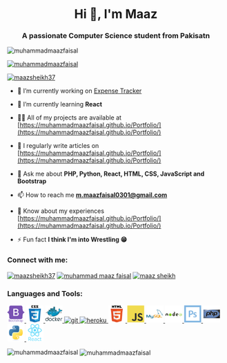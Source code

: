 <h1 align="center">Hi 👋, I'm Maaz</h1>
<h3 align="center">A passionate Computer Science student from Pakisatn</h3>

<p align="left"> <img src="https://komarev.com/ghpvc/?username=muhammadmaazfaisal&label=Profile%20views&color=0e75b6&style=flat" alt="muhammadmaazfaisal" /> </p>

<p align="left"> <a href="https://github.com/ryo-ma/github-profile-trophy"><img src="https://github-profile-trophy.vercel.app/?username=muhammadmaazfaisal" alt="muhammadmaazfaisal" /></a> </p>

<p align="left"> <a href="https://twitter.com/maazsheikh37" target="blank"><img src="https://img.shields.io/twitter/follow/maazsheikh37?logo=twitter&style=for-the-badge" alt="maazsheikh37" /></a> </p>

- 🔭 I’m currently working on [Expense Tracker](https://github.com/MuhammadMaazFaisal/Expense-Tracker)

- 🌱 I’m currently learning **React**

- 👨‍💻 All of my projects are available at [https://muhammadmaazfaisal.github.io/Portfolio/](https://muhammadmaazfaisal.github.io/Portfolio/)

- 📝 I regularly write articles on [https://muhammadmaazfaisal.github.io/Portfolio/](https://muhammadmaazfaisal.github.io/Portfolio/)

- 💬 Ask me about **PHP, Python, React, HTML, CSS, JavaScript and Bootstrap**

- 📫 How to reach me **m.maazfaisal0301@gmail.com**

- 📄 Know about my experiences [https://muhammadmaazfaisal.github.io/Portfolio/](https://muhammadmaazfaisal.github.io/Portfolio/)

- ⚡ Fun fact **I think I'm into Wrestling 😁**

<h3 align="left">Connect with me:</h3>
<p align="left">
<a href="https://twitter.com/maazsheikh37" target="blank"><img align="center" src="https://raw.githubusercontent.com/rahuldkjain/github-profile-readme-generator/master/src/images/icons/Social/twitter.svg" alt="maazsheikh37" height="30" width="40" /></a>
<a href="https://linkedin.com/in/muhammad maaz faisal" target="blank"><img align="center" src="https://raw.githubusercontent.com/rahuldkjain/github-profile-readme-generator/master/src/images/icons/Social/linked-in-alt.svg" alt="muhammad maaz faisal" height="30" width="40" /></a>
<a href="https://fb.com/maaz sheikh" target="blank"><img align="center" src="https://raw.githubusercontent.com/rahuldkjain/github-profile-readme-generator/master/src/images/icons/Social/facebook.svg" alt="maaz sheikh" height="30" width="40" /></a>
</p>

<h3 align="left">Languages and Tools:</h3>
<p align="left"> <a href="https://getbootstrap.com" target="_blank" rel="noreferrer"> <img src="https://raw.githubusercontent.com/devicons/devicon/master/icons/bootstrap/bootstrap-plain-wordmark.svg" alt="bootstrap" width="40" height="40"/> </a> <a href="https://www.w3schools.com/css/" target="_blank" rel="noreferrer"> <img src="https://raw.githubusercontent.com/devicons/devicon/master/icons/css3/css3-original-wordmark.svg" alt="css3" width="40" height="40"/> </a> <a href="https://www.docker.com/" target="_blank" rel="noreferrer"> <img src="https://raw.githubusercontent.com/devicons/devicon/master/icons/docker/docker-original-wordmark.svg" alt="docker" width="40" height="40"/> </a> <a href="https://git-scm.com/" target="_blank" rel="noreferrer"> <img src="https://www.vectorlogo.zone/logos/git-scm/git-scm-icon.svg" alt="git" width="40" height="40"/> </a> <a href="https://heroku.com" target="_blank" rel="noreferrer"> <img src="https://www.vectorlogo.zone/logos/heroku/heroku-icon.svg" alt="heroku" width="40" height="40"/> </a> <a href="https://www.w3.org/html/" target="_blank" rel="noreferrer"> <img src="https://raw.githubusercontent.com/devicons/devicon/master/icons/html5/html5-original-wordmark.svg" alt="html5" width="40" height="40"/> </a> <a href="https://developer.mozilla.org/en-US/docs/Web/JavaScript" target="_blank" rel="noreferrer"> <img src="https://raw.githubusercontent.com/devicons/devicon/master/icons/javascript/javascript-original.svg" alt="javascript" width="40" height="40"/> </a> <a href="https://www.mysql.com/" target="_blank" rel="noreferrer"> <img src="https://raw.githubusercontent.com/devicons/devicon/master/icons/mysql/mysql-original-wordmark.svg" alt="mysql" width="40" height="40"/> </a> <a href="https://nodejs.org" target="_blank" rel="noreferrer"> <img src="https://raw.githubusercontent.com/devicons/devicon/master/icons/nodejs/nodejs-original-wordmark.svg" alt="nodejs" width="40" height="40"/> </a> <a href="https://www.photoshop.com/en" target="_blank" rel="noreferrer"> <img src="https://raw.githubusercontent.com/devicons/devicon/master/icons/photoshop/photoshop-line.svg" alt="photoshop" width="40" height="40"/> </a> <a href="https://www.php.net" target="_blank" rel="noreferrer"> <img src="https://raw.githubusercontent.com/devicons/devicon/master/icons/php/php-original.svg" alt="php" width="40" height="40"/> </a> <a href="https://www.python.org" target="_blank" rel="noreferrer"> <img src="https://raw.githubusercontent.com/devicons/devicon/master/icons/python/python-original.svg" alt="python" width="40" height="40"/> </a> <a href="https://reactjs.org/" target="_blank" rel="noreferrer"> <img src="https://raw.githubusercontent.com/devicons/devicon/master/icons/react/react-original-wordmark.svg" alt="react" width="40" height="40"/> </a> </p>

<p><img align="left" src="https://github-readme-stats.vercel.app/api/top-langs?username=muhammadmaazfaisal&show_icons=true&locale=en&layout=compact" alt="muhammadmaazfaisal" /></p>

<p>&nbsp;<img align="center" src="https://github-readme-stats.vercel.app/api?username=muhammadmaazfaisal&show_icons=true&locale=en" alt="muhammadmaazfaisal" /></p>
